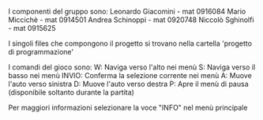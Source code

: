 I componenti del gruppo sono:
Leonardo Giacomini - mat 0916084
Mario Miccichè - mat 0914501
Andrea Schinoppi - mat 0920748
Niccolò Sghinolfi - mat 0915625

I singoli files che compongono il progetto si trovano nella cartella 'progetto di programmazione'

I comandi del gioco sono:
W: Naviga verso l'alto nei menù
S: Naviga verso il basso nei menù
INVIO: Conferma la selezione corrente nei menù
A: Muove l'auto verso sinistra
D: Muove l'auto verso destra
P: Apre il menù di pausa (disponibile soltanto durante la partita)

Per maggiori informazioni selezionare la voce "INFO" nel menù principale